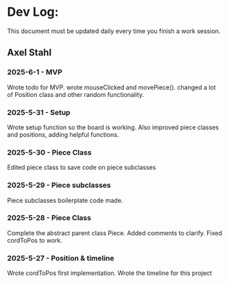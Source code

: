 # Dev Log:

This document must be updated daily every time you finish a work session.

## Axel Stahl

### 2025-6-1 - MVP
Wrote todo for MVP. wrote mouseClicked and movePiece(). changed a lot of Position class and other random functionality.

### 2025-5-31 - Setup
Wrote setup function so the board is working. Also improved piece classes and positions, adding helpful functions.

### 2025-5-30 - Piece Class
Edited piece class to save code on piece subclasses

### 2025-5-29 - Piece subclasses
Piece subclasses boilerplate code made.

### 2025-5-28 - Piece Class
Complete the abstract parent class Piece. Added comments to clarify.
Fixed cordToPos to work.

### 2025-5-27 - Position & timeline
Wrote cordToPos first implementation. Wrote the timeline for this project

